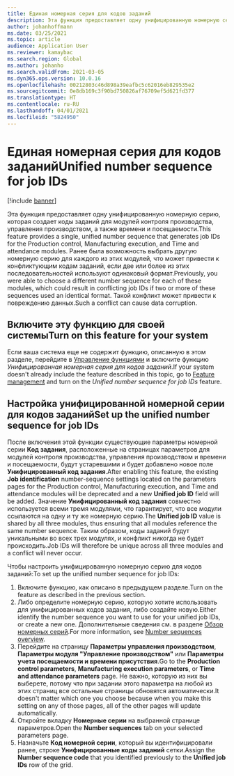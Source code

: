 ```yaml
---
title: Единая номерная серия для кодов заданий
description: Эта функция предоставляет одну унифицированную номерную серию, которая создает коды заданий для модулей контроля производства, управления производством, а также времени и посещаемости.
author: johanhoffmann
ms.date: 03/25/2021
ms.topic: article
audience: Application User
ms.reviewer: kamaybac
ms.search.region: Global
ms.author: johanho
ms.search.validFrom: 2021-03-05
ms.dyn365.ops.version: 10.0.16
ms.openlocfilehash: 00212803c46d898a39eafbc5c62016eb829535e2
ms.sourcegitcommit: 0e8db169c3f90bd750826af76709ef5d621fd377
ms.translationtype: HT
ms.contentlocale: ru-RU
ms.lasthandoff: 04/01/2021
ms.locfileid: "5824950"
---
```

# <a name="unified-number-sequence-for-job-ids"></a><span data-ttu-id="657c6-103">Единая номерная серия для кодов заданий</span><span class="sxs-lookup"><span data-stu-id="657c6-103">Unified number sequence for job IDs</span></span>

[!include [banner](../includes/banner.md)]

<span data-ttu-id="657c6-104">Эта функция предоставляет одну унифицированную номерную серию, которая создает коды заданий для модулей контроля производства, управления производством, а также времени и посещаемости.</span><span class="sxs-lookup"><span data-stu-id="657c6-104">This feature provides a single, unified number sequence that generates job IDs for the Production control, Manufacturing execution, and Time and attendance modules.</span></span> <span data-ttu-id="657c6-105">Ранее была возможность выбрать другую номерную серию для каждого из этих модулей, что может привести к конфликтующим кодам заданий, если две или более из этих последовательностей используют одинаковый формат.</span><span class="sxs-lookup"><span data-stu-id="657c6-105">Previously, you were able to choose a different number sequence for each of these modules, which could result in conflicting job IDs if two or more of these sequences used an identical format.</span></span> <span data-ttu-id="657c6-106">Такой конфликт может привести к повреждению данных.</span><span class="sxs-lookup"><span data-stu-id="657c6-106">Such a conflict can cause data corruption.</span></span>

## <a name="turn-on-this-feature-for-your-system"></a><span data-ttu-id="657c6-107">Включите эту функцию для своей системы</span><span class="sxs-lookup"><span data-stu-id="657c6-107">Turn on this feature for your system</span></span>

<span data-ttu-id="657c6-108">Если ваша система еще не содержит функцию, описанную в этом разделе, перейдите в [Управление функциями](../../fin-ops-core/fin-ops/get-started/feature-management/feature-management-overview.md) и включите функцию *Унифицированная номерная серия для кодов заданий*.</span><span class="sxs-lookup"><span data-stu-id="657c6-108">If your system doesn't already include the feature described in this topic, go to [Feature management](../../fin-ops-core/fin-ops/get-started/feature-management/feature-management-overview.md) and turn on the *Unified number sequence for job IDs* feature.</span></span>

## <a name="set-up-the-unified-number-sequence-for-job-ids"></a><span data-ttu-id="657c6-109">Настройка унифицированной номерной серии для кодов заданий</span><span class="sxs-lookup"><span data-stu-id="657c6-109">Set up the unified number sequence for job IDs</span></span>

<span data-ttu-id="657c6-110">После включения этой функции существующие параметры номерной серии **Код задания**, расположенные на страницах параметров для модулей контроля производства, управления производством и времени и посещаемости, будут устаревшими и будет добавлено новое поле **Унифицированный код задания**.</span><span class="sxs-lookup"><span data-stu-id="657c6-110">After enabling this feature, the existing **Job identification** number-sequence settings located on the parameters pages for the Production control, Manufacturing execution, and Time and attendance modules will be deprecated and a new **Unified job ID** field will be added.</span></span> <span data-ttu-id="657c6-111">Значение **Унифицированный код задания** совместно используется всеми тремя модулями, что гарантирует, что все модули ссылаются на одну и ту же номерную серию.</span><span class="sxs-lookup"><span data-stu-id="657c6-111">The **Unified job ID** value is shared by all three modules, thus ensuring that all modules reference the same number sequence.</span></span> <span data-ttu-id="657c6-112">Таким образом, коды заданий будут уникальными во всех трех модулях, и конфликт никогда не будет происходить.</span><span class="sxs-lookup"><span data-stu-id="657c6-112">Job IDs will therefore be unique across all three modules and a conflict will never occur.</span></span>

<span data-ttu-id="657c6-113">Чтобы настроить унифицированную номерную серию для кодов заданий:</span><span class="sxs-lookup"><span data-stu-id="657c6-113">To set up the unified number sequence for job IDs:</span></span>

1. <span data-ttu-id="657c6-114">Включите функцию, как описано в предыдущем разделе.</span><span class="sxs-lookup"><span data-stu-id="657c6-114">Turn on the feature as described in the previous section.</span></span>
1. <span data-ttu-id="657c6-115">Либо определите номерную серию, которую хотите использовать для унифицированных кодов задания, либо создайте новую.</span><span class="sxs-lookup"><span data-stu-id="657c6-115">Either identify the number sequence you want to use for your unified job IDs, or create a new one.</span></span> <span data-ttu-id="657c6-116">Дополнительные сведения см. в разделе [Обзор номерных серий](../../fin-ops-core/fin-ops/organization-administration/number-sequence-overview.md).</span><span class="sxs-lookup"><span data-stu-id="657c6-116">For more information, see [Number sequences overview](../../fin-ops-core/fin-ops/organization-administration/number-sequence-overview.md).</span></span>
1. <span data-ttu-id="657c6-117">Перейдите на страницу **Параметры управления производством**, **Параметры модуля "Управление производством"** или **Параметры учета посещаемости и времени присутствия**.</span><span class="sxs-lookup"><span data-stu-id="657c6-117">Go to the **Production control parameters**, **Manufacturing execution parameters**, or **Time and attendance parameters** page.</span></span> <span data-ttu-id="657c6-118">Не важно, которую из них вы выберете, потому что при задании этого параметра на любой из этих страниц все остальные страницы обновятся автоматически.</span><span class="sxs-lookup"><span data-stu-id="657c6-118">It doesn't matter which one you choose because when you make this setting on any of those pages, all of the other pages will update automatically.</span></span>
1. <span data-ttu-id="657c6-119">Откройте вкладку **Номерные серии** на выбранной странице параметров.</span><span class="sxs-lookup"><span data-stu-id="657c6-119">Open the **Number sequences** tab on your selected parameters page.</span></span>
1. <span data-ttu-id="657c6-120">Назначьте **Код номерной серии**, который вы идентифицировали ранее, строке **Унифицированные коды заданий** сетки.</span><span class="sxs-lookup"><span data-stu-id="657c6-120">Assign the **Number sequence code** that you identified previously to the **Unified job IDs** row of the grid.</span></span>
